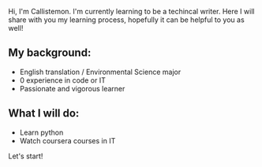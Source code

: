 Hi, I'm Callistemon. I'm currently learning to be a techincal writer. Here I will share with you my learning process, hopefully it can be helpful to you as well!
## My background:
- English translation / Environmental Science major
- 0 experience in code or IT
- Passionate and vigorous learner
## What I will do:
- Learn python
- Watch coursera courses in IT

Let's start!
